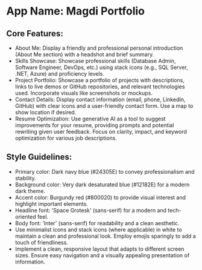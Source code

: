 # **App Name**: Magdi Portfolio

## Core Features:

- About Me: Display a friendly and professional personal introduction (About Me section) with a headshot and brief summary.
- Skills Showcase: Showcase professional skills (Database Admin, Software Engineer, DevOps, etc.) using stack icons (e.g., SQL Server, .NET, Azure) and proficiency levels.
- Project Portfolio: Showcase a portfolio of projects with descriptions, links to live demos or GitHub repositories, and relevant technologies used.  Incorporate visuals like screenshots or mockups.
- Contact Details: Display contact information (email, phone, LinkedIn, GitHub) with clear icons and a user-friendly contact form. Use a map to show location if desired.
- Resume Optimization: Use generative AI as a tool to suggest improvements for your resume, providing prompts and potential rewriting given user feedback. Focus on clarity, impact, and keyword optimization for various job descriptions.

## Style Guidelines:

- Primary color: Dark navy blue (#24305E) to convey professionalism and stability.
- Background color: Very dark desaturated blue (#12182E) for a modern dark theme.
- Accent color: Burgundy red (#800020) to provide visual interest and highlight important elements.
- Headline font: 'Space Grotesk' (sans-serif) for a modern and tech-oriented feel.
- Body font: 'Inter' (sans-serif) for readability and a clean aesthetic.
- Use minimalist icons and stack icons (where applicable) in white to maintain a clean and professional look. Employ emojis sparingly to add a touch of friendliness.
- Implement a clean, responsive layout that adapts to different screen sizes. Ensure easy navigation and a visually appealing presentation of information.